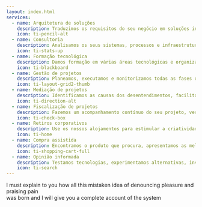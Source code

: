 ```yaml
---
layout: index.html
services: 
  - name: Arquitetura de soluções
    description: Traduzimos os requisitos do seu negócio em soluções informáticas de uma forma integrada.
    icon: ti-pencil-alt
  - name: Consultoria
    description: Analisamos os seus sistemas, processos e infraestruturas tecnológicas, identificando oportunidades de melhoria e propondo soluções.
    icon: ti-stats-up
  - name: Formação tecnológica
    description: Damos formação em várias áreas tecnológicas e organizamos acções de formação orientadas por especialistas.
    icon: ti-blackboard
  - name: Gestão de projetos
    description: Planeamos, executamos e monitorizamos todas as fases do projeto, desde os objetivos até à entrega final, para que termine dentro do prazo e do orçamento.
    icon: ti-layout-grid2-thumb
  - name: Mediação de projetos
    description: Identificamos as causas dos desentendimentos, facilitamos o diálogo e encontramos soluções equilibradas.
    icon: ti-direction-alt
  - name: Fiscalização de projetos
    description: Fazemos um acompanhamento contínuo do seu projeto, verificando a execução, a conformidade, o cumprimento de prazos e a qualidade. 
    icon: ti-check-box
  - name: Retiros corporativos
    description: Use os nossos alojamentos para estimular a criatividade e fomentar a recuperação mental ou física.
    icon: ti-home
  - name: Compra assistida
    description: Encontramos o produto que procura, apresentamos as melhores opções e tratamos do fornecimento, com ou sem importação ou exportação.
    icon: ti-shopping-cart-full
  - name: Opinião informada
    description: Testamos tecnologias, experimentamos alternativas, investigamos possibilidades, comparamos propostas e ajudamos a tomar decisões. 
    icon: ti-search
---
```

I must explain to you how all this mistaken idea of denouncing pleasure and praising pain <br>was born and I will give you a complete account of the system